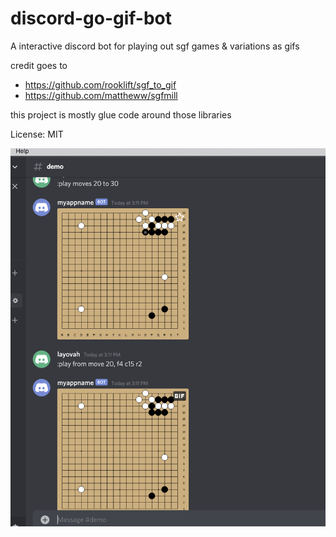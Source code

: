 # discord-go-gif-bot

A interactive discord bot for playing out sgf games & variations as gifs

credit goes to
- https://github.com/rooklift/sgf_to_gif
- https://github.com/mattheww/sgfmill

this project is mostly glue code around those libraries

License: MIT

![alt text](./screenshot.png "Logo Title Text 1")

